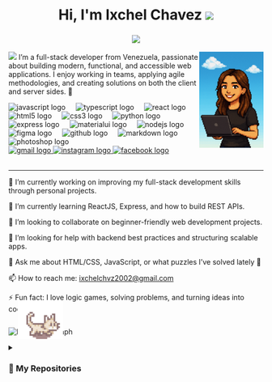 <h1 align="center"><b>Hi, I'm Ixchel Chavez </b><img src="./assets/giphy.gif" width="35"></h1>

###
<p align="center">
  <a href="https://github.com/DenverCoder1/readme-typing-svg">
  <img src="https://readme-typing-svg.herokuapp.com?font=Time+New+Roman&color=cyan&size=25&center=true&vCenter=true&width=600&height=100&lines=Hi+there!+I'm+Ixchel+👋;Full-Stack+Developer+in+training;Passionate+about+web+development+💻;Lover+of+learning+and+tech+🚀;Team+player+with+agile+mindset+🤝">
</a>

</p>

<picture><img src = "https://github.com/7oSkaaa/7oSkaaa/blob/main/Images/about_me.gif?raw=true" width = 50px></picture> <img align="right" height="190" src="./assets/ixchel_pixel.png"  />
I’m a full-stack developer from Venezuela, passionate about building modern, functional, and accessible web applications. I enjoy working in teams, applying agile methodologies, and creating solutions on both the client and server sides. 🚀



<div align="left">
  <img src="https://cdn.jsdelivr.net/gh/devicons/devicon/icons/javascript/javascript-original.svg" height="30" alt="javascript logo"  />
  <img width="12" />
  <img src="https://cdn.jsdelivr.net/gh/devicons/devicon/icons/typescript/typescript-original.svg" height="30" alt="typescript logo"  />
  <img width="12" />
  <img src="https://cdn.jsdelivr.net/gh/devicons/devicon/icons/react/react-original.svg" height="30" alt="react logo"  />
  <img width="12" />
  <img src="https://cdn.jsdelivr.net/gh/devicons/devicon/icons/html5/html5-original.svg" height="30" alt="html5 logo"  />
  <img width="12" />
  <img src="https://cdn.jsdelivr.net/gh/devicons/devicon/icons/css3/css3-original.svg" height="30" alt="css3 logo"  />
  <img width="12" />
  <img src="https://cdn.jsdelivr.net/gh/devicons/devicon/icons/python/python-original.svg" height="30" alt="python logo"  />
  <img width="12" />
  <img src="https://cdn.jsdelivr.net/gh/devicons/devicon/icons/express/express-original.svg" height="30" alt="express logo"  />
  <img width="12" />
  <img src="https://cdn.jsdelivr.net/gh/devicons/devicon/icons/materialui/materialui-original.svg" height="30" alt="materialui logo"  />
  <img width="12" />
  <img src="https://cdn.jsdelivr.net/gh/devicons/devicon/icons/nodejs/nodejs-original.svg" height="30" alt="nodejs logo"  />
  <img width="12" />
  <img src="https://cdn.jsdelivr.net/gh/devicons/devicon/icons/figma/figma-original.svg" height="30" alt="figma logo"  />
  <img width="12" />
  <img src="https://cdn.jsdelivr.net/gh/devicons/devicon/icons/github/github-original.svg" height="30" alt="github logo"  />
  <img width="12" />
  <img src="https://cdn.jsdelivr.net/gh/devicons/devicon/icons/markdown/markdown-original.svg" height="30" alt="markdown logo"  />
  <img width="12" />
  <img src="https://cdn.jsdelivr.net/gh/devicons/devicon/icons/photoshop/photoshop-original.svg" height="30" alt="photoshop logo"  />
</div>

<div align="left">
  <a href="ixchelchvz2002@gmail.com" target="_blank">
    <img src="https://img.shields.io/static/v1?message=Gmail&logo=gmail&label=&color=D14836&logoColor=white&labelColor=&style=for-the-badge" height="35" alt="gmail logo"  />
  </a>
  <a href="https://www.instagram.com/ixchel_chvz/" target="_blank">
    <img src="https://img.shields.io/static/v1?message=Instagram&logo=instagram&label=&color=E4405F&logoColor=white&labelColor=&style=for-the-badge" height="35" alt="instagram logo"  />
  </a>
  <a href="https://www.facebook.com/ixchel.chavez.3" target="_blank">
    <img src="https://img.shields.io/static/v1?message=Facebook&logo=facebook&label=&color=1877F2&logoColor=white&labelColor=&style=for-the-badge" height="35" alt="facebook logo"  />
  </a>
</div>
<br clear="both">

<hr/> 
🔭 I’m currently working on improving my full-stack development skills through personal projects.

🌱 I’m currently learning ReactJS, Express, and how to build REST APIs.

👯 I’m looking to collaborate on beginner-friendly web development projects.

🤔 I’m looking for help with backend best practices and structuring scalable apps.

💬 Ask me about HTML/CSS, JavaScript, or what puzzles I’ve solved lately 🧩

📫 How to reach me: ixchelchvz2002@gmail.com

⚡ Fun fact: I love logic games, solving problems, and turning ideas into code!
<div style="position: relative; display: inline-block;" align="center">
  
  <img src="./assets/gwo-gzlwong.gif" 
     alt="Cat" 
     width="90" 
     style="position: absolute; top: -40px; left: 50%; transform: translateX(-50%);" />


  
  <img src="https://github-readme-stats.vercel.app/api/top-langs?username=IxchelChvz&locale=en&hide_title=false&layout=compact&card_width=320&langs_count=5&theme=dracula&hide_border=false" 
       height="150" 
       alt="languages graph" />
</div>

<details><summary><h3>📁 My Repositories</h3></summary>

----
<div>
  <p align="center">
    <a href="https://github.com/IxchelChvz/DAW">
      <img src="https://github-readme-stats.vercel.app/api/pin/?username=IxchelChvz&repo=DAW&theme=tokyonight" alt="GitHub Stats" />
    </a>
  </p>
  <p align="center">
    <a href="https://github.com/IxchelChvz/blank-app">
      <img src="https://github-readme-stats.vercel.app/api/pin/?username=IxchelChvz&repo=blank-app&theme=tokyonight" alt="GitHub Stats" />
    </a>
  </p>
</div>
</details>

